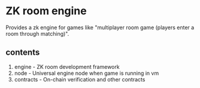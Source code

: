 # ZK room engine

Provides a zk engine for games like "multiplayer room game (players enter a room through matching)".

## contents
1. engine - ZK room development framework
2. node - Universal engine node when game is running in vm
3. contracts - On-chain verification and other contracts
